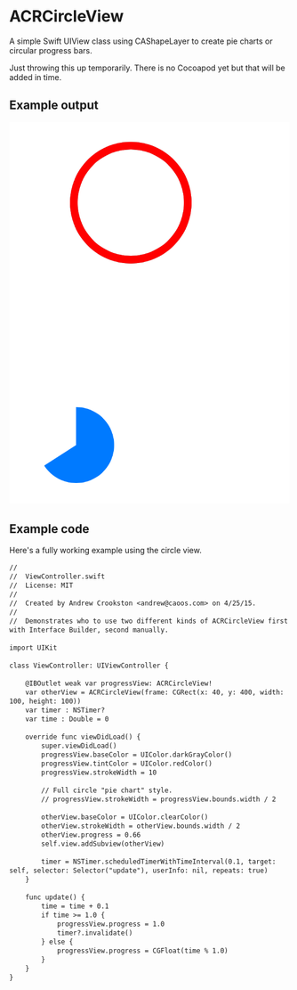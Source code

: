 # ACRCircleView

A simple Swift UIView class using CAShapeLayer to create pie charts or circular progress bars.

Just throwing this up temporarily. There is no Cocoapod yet but that will be added in time.

## Example output

![](https://github.com/acrookston/ACRCircleView/blob/master/example.png)

## Example code

Here's a fully working example using the circle view.

```
//
//  ViewController.swift
//  License: MIT
//
//  Created by Andrew Crookston <andrew@caoos.com> on 4/25/15.
//
//  Demonstrates who to use two different kinds of ACRCircleView first with Interface Builder, second manually.

import UIKit

class ViewController: UIViewController {

    @IBOutlet weak var progressView: ACRCircleView!
    var otherView = ACRCircleView(frame: CGRect(x: 40, y: 400, width: 100, height: 100))
    var timer : NSTimer?
    var time : Double = 0

    override func viewDidLoad() {
        super.viewDidLoad()
        progressView.baseColor = UIColor.darkGrayColor()
        progressView.tintColor = UIColor.redColor()
        progressView.strokeWidth = 10

        // Full circle "pie chart" style.
        // progressView.strokeWidth = progressView.bounds.width / 2

        otherView.baseColor = UIColor.clearColor()
        otherView.strokeWidth = otherView.bounds.width / 2
        otherView.progress = 0.66
        self.view.addSubview(otherView)

        timer = NSTimer.scheduledTimerWithTimeInterval(0.1, target: self, selector: Selector("update"), userInfo: nil, repeats: true)
    }

    func update() {
        time = time + 0.1
        if time >= 1.0 {
            progressView.progress = 1.0
            timer?.invalidate()
        } else {
            progressView.progress = CGFloat(time % 1.0)
        }
    }
}

```